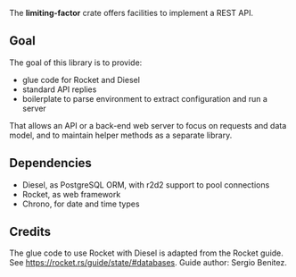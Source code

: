 The **limiting-factor** crate offers facilities to implement a REST API.

## Goal

The goal of this library is to provide:

  - glue code for Rocket and Diesel
  - standard API replies
  - boilerplate to parse environment to extract configuration and run a server

That allows an API or a back-end web server to focus on requests and data model,
and to maintain helper methods as a separate library.

## Dependencies

* Diesel, as PostgreSQL ORM, with r2d2 support to pool connections
* Rocket, as web framework
* Chrono, for date and time types 

## Credits

The glue code to use Rocket with Diesel is adapted from the Rocket guide.
See https://rocket.rs/guide/state/#databases. Guide author: Sergio Benitez.

